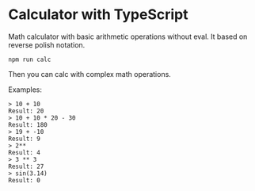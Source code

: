 # Calculator with TypeScript

Math calculator with basic arithmetic operations without eval. It based on reverse polish notation.

```npm run calc```

Then you can calc with complex math operations.

Examples:

```
> 10 + 10
Result: 20
> 10 + 10 * 20 - 30
Result: 180
> 19 + -10
Result: 9
> 2**
Result: 4
> 3 ** 3
Result: 27
> sin(3.14)
Result: 0
```
